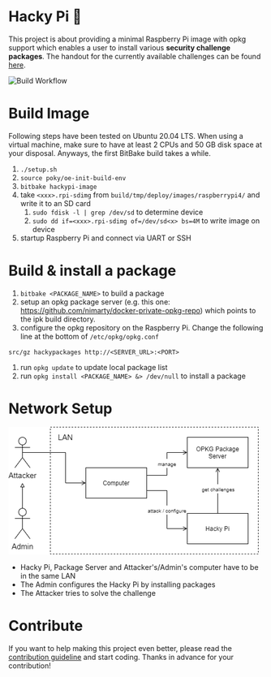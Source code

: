 # Hacky Pi :robot:
This project is about providing a minimal Raspberry Pi image with opkg support which enables a user to install various **security challenge packages**.
The handout for the currently available challenges can be found [here](https://github.com/nimarty/hackypi-handout).

![Build Workflow](https://github.com/nimarty/hackypi/actions/workflows/main.yml/badge.svg)

# Build Image
Following steps have been tested on Ubuntu 20.04 LTS. When using a virtual machine, make sure to have at least 2 CPUs and 50 GB disk space at your disposal. Anyways, the first BitBake build takes a while.
1. `./setup.sh`
1. `source poky/oe-init-build-env`
1. `bitbake hackypi-image`
1. take `<xxx>.rpi-sdimg` from `build/tmp/deploy/images/raspberrypi4/` and write it to an SD card
    1. `sudo fdisk -l | grep /dev/sd` to determine device
    1. `sudo dd if=<xxx>.rpi-sdimg of=/dev/sd<x> bs=4M` to write image on device
1. startup Raspberry Pi and connect via UART or SSH

# Build & install a package
1. `bitbake <PACKAGE_NAME>` to build a package
1. setup an opkg package server (e.g. this one: <https://github.com/nimarty/docker-private-opkg-repo>) which points to the ipk build directory.
1. configure the opkg repository on the Raspberry Pi. Change the following line at the bottom of `/etc/opkg/opkg.conf`
```
src/gz hackypackages http://<SERVER_URL>:<PORT>
```
1. run `opkg update` to update local package list
1. run `opkg install <PACKAGE_NAME> &> /dev/null` to install a package


# Network Setup

![Network Setup](res/security_challenge_network_setup.png)

- Hacky Pi, Package Server and Attacker's/Admin's computer have to be in the same LAN
- The Admin configures the Hacky Pi by installing packages
- The Attacker tries to solve the challenge

# Contribute
If you want to help making this project even better, please read the [contribution guideline](.github/CONTRIBUTING.md) and start coding. Thanks in advance for your contribution!
